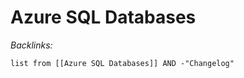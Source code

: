 # Azure SQL Databases

*Backlinks:*

````dataview
list from [[Azure SQL Databases]] AND -"Changelog"
````
